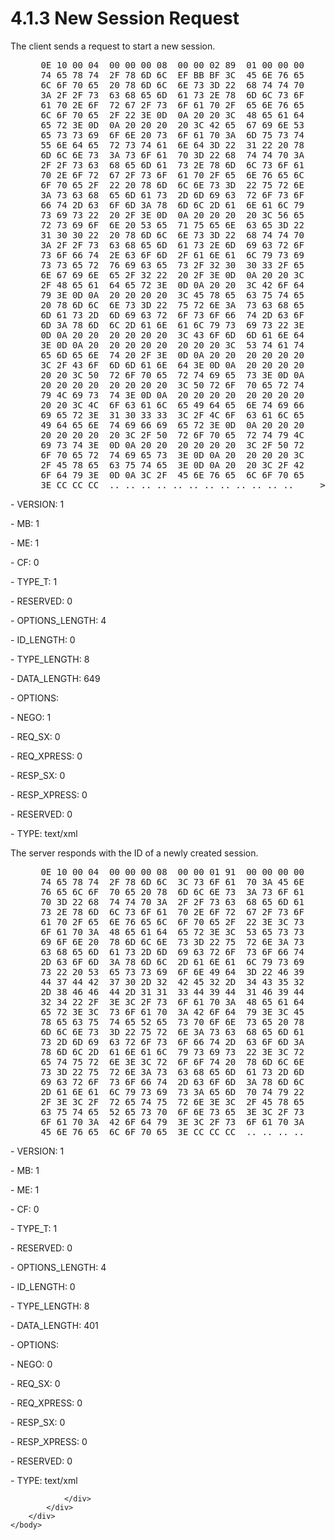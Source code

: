 <html dir="LTR" xmlns:mshelp="http://msdn.microsoft.com/mshelp" xmlns:ddue="http://ddue.schemas.microsoft.com/authoring/2003/5" xmlns:xlink="http://www.w3.org/1999/xlink" xmlns:tool="http://www.microsoft.com/tooltip">
    <head>
        <meta http-equiv="Content-Type" content="text/html; CHARSET=utf-8"></meta>
        <meta name="save" content="history"></meta>
        <title>4.1.3 New Session Request</title>
        <xml>
            <mshelp:toctitle title="4.1.3 New Session Request"></mshelp:toctitle>
            <mshelp:rltitle title="[MS-SSAS]: New Session Request"></mshelp:rltitle>
            <mshelp:keyword index="A" term="f87f9b47-0905-4c1e-b7de-a46fcdff8928"></mshelp:keyword>
            <mshelp:attr name="DCSext.ContentType" value="open specification"></mshelp:attr>
            <mshelp:attr name="AssetID" value="f87f9b47-0905-4c1e-b7de-a46fcdff8928"></mshelp:attr>
            <mshelp:attr name="TopicType" value="kbRef"></mshelp:attr>
            <mshelp:attr name="DCSext.Title" value="[MS-SSAS]: New Session Request" />
        </xml>
    </head>
    <body>
        <div id="header">
            <h1 class="heading">4.1.3 New Session Request</h1>
        </div>
        <div id="mainSection">
            <div id="mainBody">
                <div id="allHistory" class="saveHistory"></div>
                <div id="sectionSection0" class="section" name="collapseableSection">
                    

<p>The client sends a request to start a new session.</p>

<dl>
<dd>
<div><pre> 0E 10 00 04  00 00 00 08  00 00 02 89  01 00 00 00      ...........?....
 74 65 78 74  2F 78 6D 6C  EF BB BF 3C  45 6E 76 65      text/xml???&lt;Enve
 6C 6F 70 65  20 78 6D 6C  6E 73 3D 22  68 74 74 70      lope xmlns=&quot;http
 3A 2F 2F 73  63 68 65 6D  61 73 2E 78  6D 6C 73 6F      ://schemas.xmlso
 61 70 2E 6F  72 67 2F 73  6F 61 70 2F  65 6E 76 65      ap.org/soap/enve
 6C 6F 70 65  2F 22 3E 0D  0A 20 20 3C  48 65 61 64      lope/&quot;&gt;.. &lt;Head
 65 72 3E 0D  0A 20 20 20  20 3C 42 65  67 69 6E 53      er&gt;..   &lt;BeginS
 65 73 73 69  6F 6E 20 73  6F 61 70 3A  6D 75 73 74      ession soap:must
 55 6E 64 65  72 73 74 61  6E 64 3D 22  31 22 20 78      Understand=&quot;1&quot; x
 6D 6C 6E 73  3A 73 6F 61  70 3D 22 68  74 74 70 3A      mlns:soap=&quot;http:
 2F 2F 73 63  68 65 6D 61  73 2E 78 6D  6C 73 6F 61      //schemas.xmlsoa
 70 2E 6F 72  67 2F 73 6F  61 70 2F 65  6E 76 65 6C      p.org/soap/envel
 6F 70 65 2F  22 20 78 6D  6C 6E 73 3D  22 75 72 6E      ope/&quot; xmlns=&quot;urn
 3A 73 63 68  65 6D 61 73  2D 6D 69 63  72 6F 73 6F      :schemas-microso
 66 74 2D 63  6F 6D 3A 78  6D 6C 2D 61  6E 61 6C 79      ft-com:xml-analy
 73 69 73 22  20 2F 3E 0D  0A 20 20 20  20 3C 56 65      sis&quot; /&gt;..   &lt;Ve
 72 73 69 6F  6E 20 53 65  71 75 65 6E  63 65 3D 22      rsion Sequence=&quot;
 31 30 30 22  20 78 6D 6C  6E 73 3D 22  68 74 74 70      100&quot; xmlns=&quot;http
 3A 2F 2F 73  63 68 65 6D  61 73 2E 6D  69 63 72 6F      ://schemas.micro
 73 6F 66 74  2E 63 6F 6D  2F 61 6E 61  6C 79 73 69      soft.com/analysi
 73 73 65 72  76 69 63 65  73 2F 32 30  30 33 2F 65      sservices/2003/e
 6E 67 69 6E  65 2F 32 22  20 2F 3E 0D  0A 20 20 3C      ngine/2&quot; /&gt;.. &lt;
 2F 48 65 61  64 65 72 3E  0D 0A 20 20  3C 42 6F 64      /Header&gt;.. &lt;Bod
 79 3E 0D 0A  20 20 20 20  3C 45 78 65  63 75 74 65      y&gt;..   &lt;Execute
 20 78 6D 6C  6E 73 3D 22  75 72 6E 3A  73 63 68 65       xmlns=&quot;urn:sche
 6D 61 73 2D  6D 69 63 72  6F 73 6F 66  74 2D 63 6F      mas-microsoft-co
 6D 3A 78 6D  6C 2D 61 6E  61 6C 79 73  69 73 22 3E      m:xml-analysis&quot;&gt;
 0D 0A 20 20  20 20 20 20  3C 43 6F 6D  6D 61 6E 64      ..     &lt;Command
 3E 0D 0A 20  20 20 20 20  20 20 20 3C  53 74 61 74      &gt;..       &lt;Stat
 65 6D 65 6E  74 20 2F 3E  0D 0A 20 20  20 20 20 20      ement /&gt;..
 3C 2F 43 6F  6D 6D 61 6E  64 3E 0D 0A  20 20 20 20      &lt;/Command&gt;..
 20 20 3C 50  72 6F 70 65  72 74 69 65  73 3E 0D 0A        &lt;Properties&gt;..
 20 20 20 20  20 20 20 20  3C 50 72 6F  70 65 72 74              &lt;Propert
 79 4C 69 73  74 3E 0D 0A  20 20 20 20  20 20 20 20      yList&gt;..
 20 20 3C 4C  6F 63 61 6C  65 49 64 65  6E 74 69 66        &lt;LocaleIdentif
 69 65 72 3E  31 30 33 33  3C 2F 4C 6F  63 61 6C 65      ier&gt;1033&lt;/Locale
 49 64 65 6E  74 69 66 69  65 72 3E 0D  0A 20 20 20      Identifier&gt;..
 20 20 20 20  20 3C 2F 50  72 6F 70 65  72 74 79 4C           &lt;/PropertyL
 69 73 74 3E  0D 0A 20 20  20 20 20 20  3C 2F 50 72      ist&gt;..     &lt;/Pr
 6F 70 65 72  74 69 65 73  3E 0D 0A 20  20 20 20 3C      operties&gt;..   &lt;
 2F 45 78 65  63 75 74 65  3E 0D 0A 20  20 3C 2F 42      /Execute&gt;.. &lt;/B
 6F 64 79 3E  0D 0A 3C 2F  45 6E 76 65  6C 6F 70 65      ody&gt;..&lt;/Envelope
 3E CC CC CC  .. .. .. .. .. .. .. .. .. .. .. ..     &gt;???
</pre></div>
</dd></dl>

<p>- VERSION: 1</p>

<p>- MB: 1</p>

<p>- ME: 1</p>

<p>- CF: 0</p>

<p>- TYPE_T: 1</p>

<p>- RESERVED: 0</p>

<p>- OPTIONS_LENGTH: 4</p>

<p>- ID_LENGTH: 0</p>

<p>- TYPE_LENGTH: 8</p>

<p>- DATA_LENGTH: 649</p>

<p>- OPTIONS:</p>

<p>- NEGO: 1</p>

<p>- REQ_SX: 0</p>

<p>- REQ_XPRESS: 0</p>

<p>- RESP_SX: 0</p>

<p>- RESP_XPRESS: 0</p>

<p>- RESERVED: 0</p>

<p>- TYPE: text/xml</p>

<p>The server responds with the ID of a newly created session.</p>

<dl>
<dd>
<div><pre> 0E 10 00 04  00 00 00 08  00 00 01 91  00 00 00 00      ...........?....
 74 65 78 74  2F 78 6D 6C  3C 73 6F 61  70 3A 45 6E      text/xml&lt;soap:En
 76 65 6C 6F  70 65 20 78  6D 6C 6E 73  3A 73 6F 61      velope xmlns:soa
 70 3D 22 68  74 74 70 3A  2F 2F 73 63  68 65 6D 61      p=&quot;http://schema
 73 2E 78 6D  6C 73 6F 61  70 2E 6F 72  67 2F 73 6F      s.xmlsoap.org/so
 61 70 2F 65  6E 76 65 6C  6F 70 65 2F  22 3E 3C 73      ap/envelope/&quot;&gt;&lt;s
 6F 61 70 3A  48 65 61 64  65 72 3E 3C  53 65 73 73      oap:Header&gt;&lt;Sess
 69 6F 6E 20  78 6D 6C 6E  73 3D 22 75  72 6E 3A 73      ion xmlns=&quot;urn:s
 63 68 65 6D  61 73 2D 6D  69 63 72 6F  73 6F 66 74      chemas-microsoft
 2D 63 6F 6D  3A 78 6D 6C  2D 61 6E 61  6C 79 73 69      -com:xml-analysi
 73 22 20 53  65 73 73 69  6F 6E 49 64  3D 22 46 39      s&quot; SessionId=&quot;F9
 44 37 44 42  37 30 2D 32  42 45 32 2D  34 43 35 32      D7DB70-2BE2-4C52
 2D 38 46 46  44 2D 31 31  33 44 39 44  31 46 39 44      -8FFD-113D9D1F9D
 32 34 22 2F  3E 3C 2F 73  6F 61 70 3A  48 65 61 64      24&quot;/&gt;&lt;/soap:Head
 65 72 3E 3C  73 6F 61 70  3A 42 6F 64  79 3E 3C 45      er&gt;&lt;soap:Body&gt;&lt;E
 78 65 63 75  74 65 52 65  73 70 6F 6E  73 65 20 78      xecuteResponse x
 6D 6C 6E 73  3D 22 75 72  6E 3A 73 63  68 65 6D 61      mlns=&quot;urn:schema
 73 2D 6D 69  63 72 6F 73  6F 66 74 2D  63 6F 6D 3A      s-microsoft-com:
 78 6D 6C 2D  61 6E 61 6C  79 73 69 73  22 3E 3C 72      xml-analysis&quot;&gt;&lt;r
 65 74 75 72  6E 3E 3C 72  6F 6F 74 20  78 6D 6C 6E      eturn&gt;&lt;root xmln
 73 3D 22 75  72 6E 3A 73  63 68 65 6D  61 73 2D 6D      s=&quot;urn:schemas-m
 69 63 72 6F  73 6F 66 74  2D 63 6F 6D  3A 78 6D 6C      icrosoft-com:xml
 2D 61 6E 61  6C 79 73 69  73 3A 65 6D  70 74 79 22      -analysis:empty&quot;
 2F 3E 3C 2F  72 65 74 75  72 6E 3E 3C  2F 45 78 65      /&gt;&lt;/return&gt;&lt;/Exe
 63 75 74 65  52 65 73 70  6F 6E 73 65  3E 3C 2F 73      cuteResponse&gt;&lt;/s
 6F 61 70 3A  42 6F 64 79  3E 3C 2F 73  6F 61 70 3A      oap:Body&gt;&lt;/soap:
 45 6E 76 65  6C 6F 70 65  3E CC CC CC  .. .. .. ..     Envelope&gt;???
</pre></div>
</dd></dl>

<p>- VERSION: 1</p>

<p>- MB: 1</p>

<p>- ME: 1</p>

<p>- CF: 0</p>

<p>- TYPE_T: 1</p>

<p>- RESERVED: 0</p>

<p>- OPTIONS_LENGTH: 4</p>

<p>- ID_LENGTH: 0</p>

<p>- TYPE_LENGTH: 8</p>

<p>- DATA_LENGTH: 401</p>

<p>- OPTIONS:</p>

<p>- NEGO: 0</p>

<p>- REQ_SX: 0</p>

<p>- REQ_XPRESS: 0</p>

<p>- RESP_SX: 0</p>

<p>- RESP_XPRESS: 0</p>

<p>- RESERVED: 0</p>

<p>- TYPE: text/xml</p>


                </div>
            </div>
        </div>
    </body>
</html>